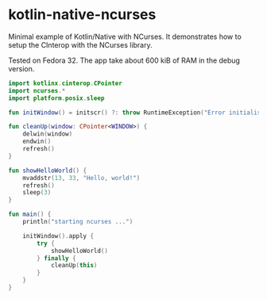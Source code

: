 # kotlin-native-ncurses
Minimal example of Kotlin/Native with NCurses. It demonstrates how to setup the CInterop with the NCurses library.

Tested on Fedora 32. The app take about 600 kiB of RAM in the debug version.

```kotlin
import kotlinx.cinterop.CPointer
import ncurses.*
import platform.posix.sleep

fun initWindow() = initscr() ?: throw RuntimeException("Error initialising ncurses.")

fun cleanUp(window: CPointer<WINDOW>) {
    delwin(window)
    endwin()
    refresh()
}

fun showHelloWorld() {
    mvaddstr(13, 33, "Hello, world!")
    refresh()
    sleep(3)
}

fun main() {
    println("starting ncurses ...")

    initWindow().apply {
        try {
            showHelloWorld()
        } finally {
            cleanUp(this)
        }
    }
}
```

